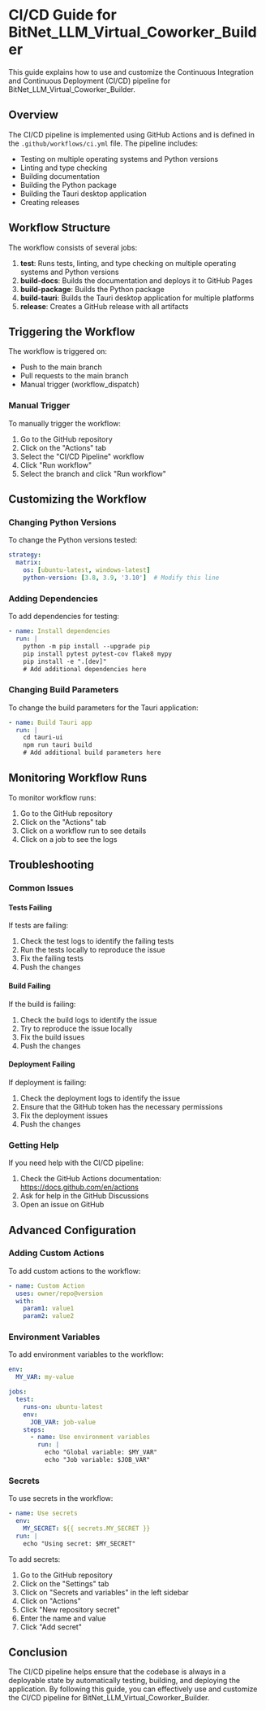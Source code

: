 # CI/CD Guide for BitNet_LLM_Virtual_Coworker_Builder

This guide explains how to use and customize the Continuous Integration and Continuous Deployment (CI/CD) pipeline for BitNet_LLM_Virtual_Coworker_Builder.

## Overview

The CI/CD pipeline is implemented using GitHub Actions and is defined in the `.github/workflows/ci.yml` file. The pipeline includes:

- Testing on multiple operating systems and Python versions
- Linting and type checking
- Building documentation
- Building the Python package
- Building the Tauri desktop application
- Creating releases

## Workflow Structure

The workflow consists of several jobs:

1. **test**: Runs tests, linting, and type checking on multiple operating systems and Python versions
2. **build-docs**: Builds the documentation and deploys it to GitHub Pages
3. **build-package**: Builds the Python package
4. **build-tauri**: Builds the Tauri desktop application for multiple platforms
5. **release**: Creates a GitHub release with all artifacts

## Triggering the Workflow

The workflow is triggered on:
- Push to the main branch
- Pull requests to the main branch
- Manual trigger (workflow_dispatch)

### Manual Trigger

To manually trigger the workflow:
1. Go to the GitHub repository
2. Click on the "Actions" tab
3. Select the "CI/CD Pipeline" workflow
4. Click "Run workflow"
5. Select the branch and click "Run workflow"

## Customizing the Workflow

### Changing Python Versions

To change the Python versions tested:

```yaml
strategy:
  matrix:
    os: [ubuntu-latest, windows-latest]
    python-version: [3.8, 3.9, '3.10']  # Modify this line
```

### Adding Dependencies

To add dependencies for testing:

```yaml
- name: Install dependencies
  run: |
    python -m pip install --upgrade pip
    pip install pytest pytest-cov flake8 mypy
    pip install -e ".[dev]"
    # Add additional dependencies here
```

### Changing Build Parameters

To change the build parameters for the Tauri application:

```yaml
- name: Build Tauri app
  run: |
    cd tauri-ui
    npm run tauri build
    # Add additional build parameters here
```

## Monitoring Workflow Runs

To monitor workflow runs:
1. Go to the GitHub repository
2. Click on the "Actions" tab
3. Click on a workflow run to see details
4. Click on a job to see the logs

## Troubleshooting

### Common Issues

#### Tests Failing

If tests are failing:
1. Check the test logs to identify the failing tests
2. Run the tests locally to reproduce the issue
3. Fix the failing tests
4. Push the changes

#### Build Failing

If the build is failing:
1. Check the build logs to identify the issue
2. Try to reproduce the issue locally
3. Fix the build issues
4. Push the changes

#### Deployment Failing

If deployment is failing:
1. Check the deployment logs to identify the issue
2. Ensure that the GitHub token has the necessary permissions
3. Fix the deployment issues
4. Push the changes

### Getting Help

If you need help with the CI/CD pipeline:
1. Check the GitHub Actions documentation: https://docs.github.com/en/actions
2. Ask for help in the GitHub Discussions
3. Open an issue on GitHub

## Advanced Configuration

### Adding Custom Actions

To add custom actions to the workflow:

```yaml
- name: Custom Action
  uses: owner/repo@version
  with:
    param1: value1
    param2: value2
```

### Environment Variables

To add environment variables to the workflow:

```yaml
env:
  MY_VAR: my-value

jobs:
  test:
    runs-on: ubuntu-latest
    env:
      JOB_VAR: job-value
    steps:
      - name: Use environment variables
        run: |
          echo "Global variable: $MY_VAR"
          echo "Job variable: $JOB_VAR"
```

### Secrets

To use secrets in the workflow:

```yaml
- name: Use secrets
  env:
    MY_SECRET: ${{ secrets.MY_SECRET }}
  run: |
    echo "Using secret: $MY_SECRET"
```

To add secrets:
1. Go to the GitHub repository
2. Click on the "Settings" tab
3. Click on "Secrets and variables" in the left sidebar
4. Click on "Actions"
5. Click "New repository secret"
6. Enter the name and value
7. Click "Add secret"

## Conclusion

The CI/CD pipeline helps ensure that the codebase is always in a deployable state by automatically testing, building, and deploying the application. By following this guide, you can effectively use and customize the CI/CD pipeline for BitNet_LLM_Virtual_Coworker_Builder.
